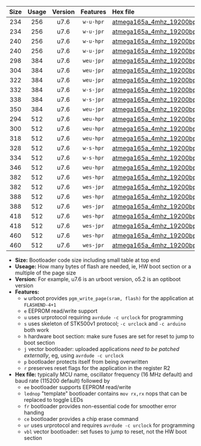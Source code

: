 |Size|Usage|Version|Features|Hex file|
|:-:|:-:|:-:|:-:|:--|
|234|256|u7.6|`w-u-hpr`|[atmega165a_4mhz_19200bps_ur.hex](https://raw.githubusercontent.com/stefanrueger/urboot/main/atmega165a_4mhz_19200bps_ur.hex)|
|234|256|u7.6|`w-u-jpr`|[atmega165a_4mhz_19200bps_ur_vbl.hex](https://raw.githubusercontent.com/stefanrueger/urboot/main/atmega165a_4mhz_19200bps_ur_vbl.hex)|
|240|256|u7.6|`w-u-hpr`|[atmega165a_4mhz_19200bps_lednop_ur.hex](https://raw.githubusercontent.com/stefanrueger/urboot/main/atmega165a_4mhz_19200bps_lednop_ur.hex)|
|240|256|u7.6|`w-u-jpr`|[atmega165a_4mhz_19200bps_lednop_ur_vbl.hex](https://raw.githubusercontent.com/stefanrueger/urboot/main/atmega165a_4mhz_19200bps_lednop_ur_vbl.hex)|
|298|384|u7.6|`weu-jpr`|[atmega165a_4mhz_19200bps_ee_ur_vbl.hex](https://raw.githubusercontent.com/stefanrueger/urboot/main/atmega165a_4mhz_19200bps_ee_ur_vbl.hex)|
|304|384|u7.6|`weu-jpr`|[atmega165a_4mhz_19200bps_ee_lednop_ur_vbl.hex](https://raw.githubusercontent.com/stefanrueger/urboot/main/atmega165a_4mhz_19200bps_ee_lednop_ur_vbl.hex)|
|322|384|u7.6|`weu-jpr`|[atmega165a_4mhz_19200bps_ee_lednop_fr_ur_vbl.hex](https://raw.githubusercontent.com/stefanrueger/urboot/main/atmega165a_4mhz_19200bps_ee_lednop_fr_ur_vbl.hex)|
|332|384|u7.6|`w-s-jpr`|[atmega165a_4mhz_19200bps_vbl.hex](https://raw.githubusercontent.com/stefanrueger/urboot/main/atmega165a_4mhz_19200bps_vbl.hex)|
|338|384|u7.6|`w-s-jpr`|[atmega165a_4mhz_19200bps_lednop_vbl.hex](https://raw.githubusercontent.com/stefanrueger/urboot/main/atmega165a_4mhz_19200bps_lednop_vbl.hex)|
|350|384|u7.6|`weu-jpr`|[atmega165a_4mhz_19200bps_ee_lednop_fr_ce_ur_vbl.hex](https://raw.githubusercontent.com/stefanrueger/urboot/main/atmega165a_4mhz_19200bps_ee_lednop_fr_ce_ur_vbl.hex)|
|294|512|u7.6|`weu-hpr`|[atmega165a_4mhz_19200bps_ee_ur.hex](https://raw.githubusercontent.com/stefanrueger/urboot/main/atmega165a_4mhz_19200bps_ee_ur.hex)|
|300|512|u7.6|`weu-hpr`|[atmega165a_4mhz_19200bps_ee_lednop_ur.hex](https://raw.githubusercontent.com/stefanrueger/urboot/main/atmega165a_4mhz_19200bps_ee_lednop_ur.hex)|
|318|512|u7.6|`weu-hpr`|[atmega165a_4mhz_19200bps_ee_lednop_fr_ur.hex](https://raw.githubusercontent.com/stefanrueger/urboot/main/atmega165a_4mhz_19200bps_ee_lednop_fr_ur.hex)|
|328|512|u7.6|`w-s-hpr`|[atmega165a_4mhz_19200bps.hex](https://raw.githubusercontent.com/stefanrueger/urboot/main/atmega165a_4mhz_19200bps.hex)|
|334|512|u7.6|`w-s-hpr`|[atmega165a_4mhz_19200bps_lednop.hex](https://raw.githubusercontent.com/stefanrueger/urboot/main/atmega165a_4mhz_19200bps_lednop.hex)|
|346|512|u7.6|`weu-hpr`|[atmega165a_4mhz_19200bps_ee_lednop_fr_ce_ur.hex](https://raw.githubusercontent.com/stefanrueger/urboot/main/atmega165a_4mhz_19200bps_ee_lednop_fr_ce_ur.hex)|
|382|512|u7.6|`wes-hpr`|[atmega165a_4mhz_19200bps_ee.hex](https://raw.githubusercontent.com/stefanrueger/urboot/main/atmega165a_4mhz_19200bps_ee.hex)|
|382|512|u7.6|`wes-jpr`|[atmega165a_4mhz_19200bps_ee_vbl.hex](https://raw.githubusercontent.com/stefanrueger/urboot/main/atmega165a_4mhz_19200bps_ee_vbl.hex)|
|388|512|u7.6|`wes-hpr`|[atmega165a_4mhz_19200bps_ee_lednop.hex](https://raw.githubusercontent.com/stefanrueger/urboot/main/atmega165a_4mhz_19200bps_ee_lednop.hex)|
|388|512|u7.6|`wes-jpr`|[atmega165a_4mhz_19200bps_ee_lednop_vbl.hex](https://raw.githubusercontent.com/stefanrueger/urboot/main/atmega165a_4mhz_19200bps_ee_lednop_vbl.hex)|
|418|512|u7.6|`wes-hpr`|[atmega165a_4mhz_19200bps_ee_lednop_fr.hex](https://raw.githubusercontent.com/stefanrueger/urboot/main/atmega165a_4mhz_19200bps_ee_lednop_fr.hex)|
|418|512|u7.6|`wes-jpr`|[atmega165a_4mhz_19200bps_ee_lednop_fr_vbl.hex](https://raw.githubusercontent.com/stefanrueger/urboot/main/atmega165a_4mhz_19200bps_ee_lednop_fr_vbl.hex)|
|460|512|u7.6|`wes-hpr`|[atmega165a_4mhz_19200bps_ee_lednop_fr_ce.hex](https://raw.githubusercontent.com/stefanrueger/urboot/main/atmega165a_4mhz_19200bps_ee_lednop_fr_ce.hex)|
|460|512|u7.6|`wes-jpr`|[atmega165a_4mhz_19200bps_ee_lednop_fr_ce_vbl.hex](https://raw.githubusercontent.com/stefanrueger/urboot/main/atmega165a_4mhz_19200bps_ee_lednop_fr_ce_vbl.hex)|

- **Size:** Bootloader code size including small table at top end
- **Useage:** How many bytes of flash are needed, ie, HW boot section or a multiple of the page size
- **Version:** For example, u7.6 is an urboot version, o5.2 is an optiboot version
- **Features:**
  + `w` urboot provides `pgm_write_page(sram, flash)` for the application at `FLASHEND-4+1`
  + `e` EEPROM read/write support
  + `u` uses urprotocol requiring `avrdude -c urclock` for programming
  + `s` uses skeleton of STK500v1 protocol; `-c urclock` and `-c arduino` both work
  + `h` hardware boot section: make sure fuses are set for reset to jump to boot section
  + `j` vector bootloader: uploaded applications *need to be patched externally*, eg, using `avrdude -c urclock`
  + `p` bootloader protects itself from being overwritten
  + `r` preserves reset flags for the application in the register R2
- **Hex file:** typically MCU name, oscillator frequency (16 MHz default) and baud rate (115200 default) followed by
  + `ee` bootloader supports EEPROM read/write
  + `lednop` "template" bootloader contains `mov rx,rx` nops that can be replaced to toggle LEDs
  + `fr` bootloader provides non-essential code for smoother error handing
  + `ce` bootloader provides a chip erase command
  + `ur` uses urprotocol and requires `avrdude -c urclock` for programming
  + `vbl` vector bootloader: set fuses to jump to reset, not the HW boot section
